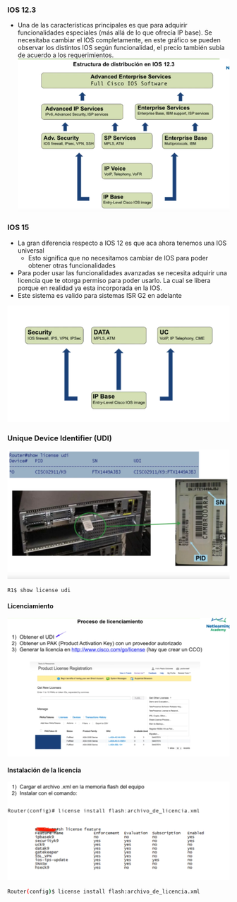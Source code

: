 
### IOS 12.3
- Una de las características principales es que para adquirir funcionalidades especiales (más allá de lo que ofrecía IP base). Se necesitaba cambiar el IOS completamente, en este gráfico se pueden observar los distintos IOS según funcionalidad, el precio también subía de acuerdo a los requerimientos.
![](_anexos_/Screenshot%20from%202024-01-02%2003-53-44.png)

### IOS 15
- La gran diferencia respecto a IOS 12 es que aca ahora tenemos una IOS universal
	- Esto significa que no necesitamos cambiar de IOS para poder obtener otras funcionalidades
- Para poder usar las funcionalidades avanzadas se necesita adquirir una licencia que te otorga permiso para poder usarlo. La cual se libera porque en realidad ya esta incorporada en la IOS. 
- Este sistema es valido para sistemas ISR G2 en adelante

![](_anexos_/Screenshot%20from%202024-01-02%2003-56-34.png)

### Unique Device Identifier (UDI)

![](_anexos_/Screenshot%20from%202024-01-02%2004-03-35.png)

``` bash
R1$ show license udi
```

#### Licenciamiento

![](_anexos_/Screenshot%20from%202024-01-02%2004-04-27.png)

#### Instalación de la licencia

![](_anexos_/Screenshot%20from%202024-01-02%2004-08-51.png)

``` bash 
Router(config)$ license install flash:archivo_de_licencia.xml
```